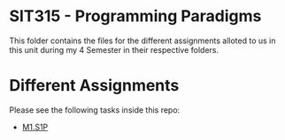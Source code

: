 # SIT315 - Programming Paradigms
This folder contains the files for the different assignments alloted to us in this unit during my 4 Semester in their respective folders.

# Different Assignments
Please see the following tasks inside this repo:

- [M1.S1P](./M1.S1P)

